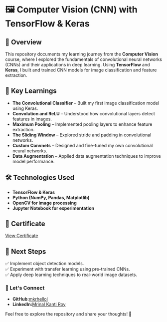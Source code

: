 # 🖼️ Computer Vision (CNN) with TensorFlow & Keras  

## 📌 Overview  
This repository documents my learning journey from the **Computer Vision** course, where I explored the fundamentals of convolutional neural networks (CNNs) and their applications in deep learning. Using **TensorFlow** and **Keras**, I built and trained CNN models for image classification and feature extraction.  

## 🚀 Key Learnings  
- **The Convolutional Classifier** – Built my first image classification model using Keras.  
- **Convolution and ReLU** – Understood how convolutional layers detect features in images.  
- **Maximum Pooling** – Implemented pooling layers to enhance feature extraction.  
- **The Sliding Window** – Explored stride and padding in convolutional networks.  
- **Custom Convnets** – Designed and fine-tuned my own convolutional neural networks.  
- **Data Augmentation** – Applied data augmentation techniques to improve model performance.  

## 🛠 Technologies Used  
- **TensorFlow & Keras**  
- **Python (NumPy, Pandas, Matplotlib)**  
- **OpenCV for image processing**  
- **Jupyter Notebook for experimentation**  

## 📜 Certificate  
[View Certificate](https://www.kaggle.com/learn/certification/mkrhellol/computer-vision)
## 🎯 Next Steps  
✅ Implement object detection models.  
✅ Experiment with transfer learning using pre-trained CNNs.  
✅ Apply deep learning techniques to real-world image datasets.  

### 🔗 Let's Connect  
- **GitHub:**[mkrhellol](https://github.com/mkrhellol)
- **LinkedIn:**[Mrinal Kanti Roy](https://www.linkedin.com/in/mkrhellol/)

Feel free to explore the repository and share your thoughts! 🚀  
